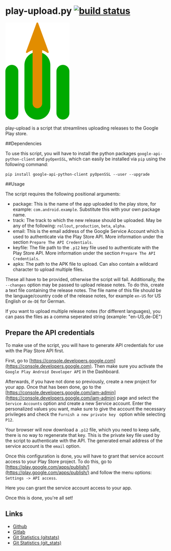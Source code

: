 # play-upload.py  [![build status](https://gitlab.namibsun.net/namboy94/play-upload/badges/master/build.svg)](https://gitlab.namibsun.net/namboy94/play-upload/commits/master)

![Logo](../../resources/logo/play-upload/logo-readme.png "Logo")

play-upload is a script that streamlines uploading releases to the Google Play
store.

##Dependencies

To use this script, you will have to install the python packages
```google-api-python-client``` and ```pyOpenSSL```,
which can easily be installed via ```pip``` using the following command:

    pip install google-api-python-client pyOpenSSL --user --upgrade
    
##Usage

The script requires the following positional arguments:

* package: This is the name of the app uploaded to the play store, 
           for example: ```com.android.example```. Substitute this
           with your own package name.
* track: The track to which the new release should be uploaded. May
         be any of the following: ```rollout```, ```production```,
         ```beta```, ```alpha```.
* email: This is the email address of the Google Service Account
         which is used to authenticate via the Play Store API.
         More information under the section ```Prepare The API Credentials```.
* keyfile: The file path to the ```.p12``` key file used to authenticate with
           the Play Store API.
           More information under the section ```Prepare The API Credentials```.
* apks: The path to the APK file to upload. Can also contain a wildcard
        character to upload multiple files.

These all have to be provided, otherwise the script will fail. Additionally,
the ```--changes``` option may be passed to upload release notes. To do this,
create a text file containing the release notes. The file name of this file
should be the language/country code of the release notes, for example
```en-US``` for US English or ```de-DE``` for German.

If you want to upload multiple release notes (for different languages),
you can pass the files as a comma seperated string (example: "en-US,de-DE")

## Prepare the API credentials

To make use of the script, you will have to generate API credentials for use
with the Play Store API first.

First, go to
[https://console.developers.google.com](https://console.developers.google.com).
Then make sure you activate the ```Google Play Android Developer API``` in the
Dashboard.

Afterwards, if you have not done so previously, create a new project for your
app. Once that has been done, go to the
[https://console.developers.google.com/iam-admin](https://console.developers.google.com/iam-admin)
page and select the ```Service Accounts``` option and create a new Service
account. Enter the personalized values you want, make sure to
give the account the necessary privileges and check the
```Furnish a new private key ``` option while selecting ```P12```.

Your browser will now download a ```.p12``` file, which you need to
keep safe, there is no way to regenerate that key. This is the private
key file used by the script to authenticate with the API. The generated email
address of the service account is the ```email``` option.

Once this configuration is done, you will have to grant that service
account access to your Play Store project. To do this, go to
[https://play.google.com/apps/publish/](https://play.google.com/apps/publish/)
and follow the menu options: ```Settings -> API access```.

Here you can grant the service account access to your app.

Once this is done, you're all set!

## Links

* [Github](https://github.com/namboy94/play-upload)
* [Gitlab](https://gitlab.namibsun.net/namboy94/play-upload)
* [Git Statistics (gitstats)](https://gitstats.namibsun.net/gitstats/play-upload/index.html)
* [Git Statistics (git_stats)](https://gitstats.namibsun.net/git_stats/play-upload/index.html)

